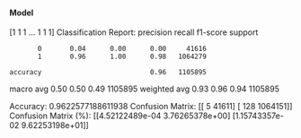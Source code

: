 #### Model
[1 1 1 ... 1 1 1]
Classification Report:
              precision    recall  f1-score   support

           0       0.04      0.00      0.00     41616
           1       0.96      1.00      0.98   1064279

    accuracy                           0.96   1105895
   macro avg       0.50      0.50      0.49   1105895
weighted avg       0.93      0.96      0.94   1105895

Accuracy: 0.9622577188611938
Confusion Matrix:
[[      5   41611]
 [    128 1064151]]
Confusion Matrix (%):
[[4.52122489e-04 3.76265378e+00]
 [1.15743357e-02 9.62253198e+01]]
